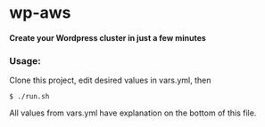 # wp-aws

#### Create your Wordpress cluster in just a few minutes

### Usage:
Clone this project, edit desired values in vars.yml, then
```
$ ./run.sh
```

All values from vars.yml have explanation on the bottom of this file.
